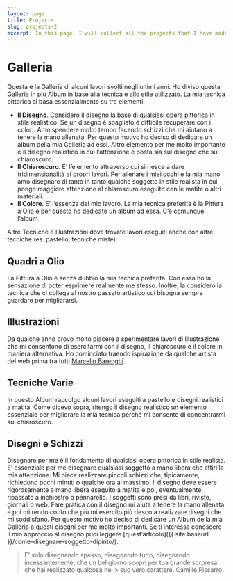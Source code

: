 ```yaml
---
layout: page
title: Projects
slug: projects-2
excerpt: In this page, I will collect all the projects that I have made using my technological and programming skills.
---
```

# Galleria

Questa è la Galleria di alcuni lavori svolti negli ultimi anni. Ho diviso questa Galleria in più Album in base alla tecnica e allo stile utilizzato. La mia tecnica pittorica si basa essenzialmente su tre elementi:

* **Il Disegno**. Considero il disegno la base di qualsiasi opera pittorica in stile realistico. Se un disegno è sbagliato è difficile recuperare con i colori. Amo spendere molto tempo facendo schizzi che mi aiutano a tenere la mano allenata. Per questo motivo ho deciso di dedicare un album della mia Galleria ad essi. Altro elemento per me molto importante è il disegno realistico in cui l’attenzione è posta sia sul disegno che sul chiaroscuro.
* **Il Chiaroscuro**. E’ l’elemento attraverso cui si riesce a dare tridimensionalità ai propri lavori. Per allenare i miei occhi e la mia mano amo disegnare di tanto in tanto qualche soggetto in stile realista in cui pongo maggiore attenzione al chiaroscuro eseguito con le matite o altri materiali.
* **Il Colore**. E’ l’essenza del mio lavoro. La mia tecnica preferita è la Pittura a Olio e per questo ho dedicato un album ad essa. C’è comunque l’album 

Altre Tecniche e Illustrazioni dove trovate lavori eseguiti anche con altre tecniche (es. pastello, tecniche miste).

## Quadri a Olio

La Pittura a Olio è senza dubbio la mia tecnica preferita. Con essa ho la sensazione di poter esprimere realmente me stesso. Inoltre, la considero la tecnica che ci collega al nostro passato artistico cui bisogna sempre guardare per migliorarsi.

## Illustrazioni

Da qualche anno provo molto piacere a sperimentare lavori di Illustrazione che mi consentono di  esercitarmi con il disegno, il chiaroscuro e il colore in maniera alternativa. Ho cominciato traendo ispirazione da qualche artista del web prima tra tutti [Marcello Barenghi](http://www.marcellobarenghi.it/).

## Tecniche Varie

In questo Album raccolgo alcuni lavori eseguiti a pastello e disegni realistici a matita. Come dicevo sopra, ritengo il disegno realistico un elemento essenziale per migliorare la mia tecnica perché mi consente di concentrarmi sul chiaroscuro.

## Disegni e Schizzi

Disegnare per me è il fondamento di qualsiasi opera pittorica in stile realista. E’ essenziale per me disegnare qualsiasi soggetto a mano libera che attiri la mia attenzione. Mi piace realizzare piccoli schizzi che, tipicamente, richiedono pochi minuti o qualche ora al massimo. Il disegno deve essere rigorosamente a mano libera eseguito a matita e poi, eventualmente, ripassato a inchiostro o pennarello. I soggetti sono presi da libri, riviste, giornali o web. Fare pratica con il disegno mi aiuta a tenere la mano allenata e poi mi rendo conto che più mi esercito più riesco a realizzare disegni che mi soddisfano. Per questo motivo ho deciso di dedicare un Album della mia Galleria a questi disegni per me molto importanti. Se ti interessa conoscere  il mio approccio al disegno puoi leggere [quest’articolo]({{ site.baseurl }}/come-disegnare-soggetto-dipinto/).

>
> E’ solo disegnando spesso, disegnando tutto, disegnando incessantemente, che un bel giorno scopri per tua grande sorpresa che hai realizzato qualcosa nel > suo vero carattere. Camille Pissarro.
>